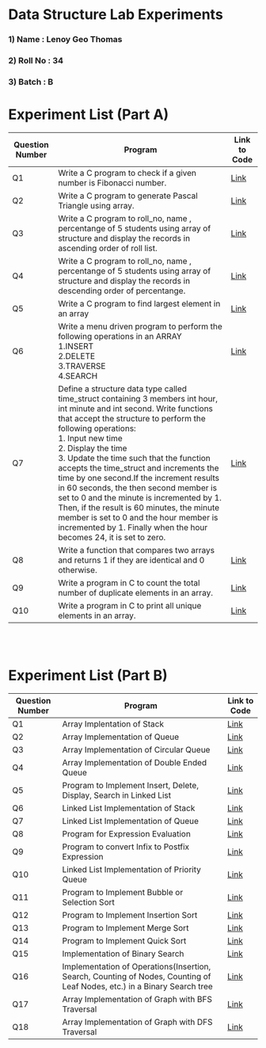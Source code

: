 # Data Structure Lab Experiments
### 1) Name     :  Lenoy Geo Thomas
### 2) Roll No  :  34
### 3) Batch    :  B

#    Experiment List (Part A)

| Question Number | Program                                                                                                                                                                                                                                                                                                                                                                                                                                                                                                                                                                                                                       | Link to Code                                                                     | 
|------------|--------------------------------------------------------------------------------------------------------------------------------------------------------------------------------------------------------------------------------------------------------------------------------------------------------------------------------------------------------------------------------------------------------------------------------------------------------------------------------------------------------------------------------------------------------------------------------------------------------------------------------------|--------------------------------------------------------------------------------|
| Q1         | Write a C program to check if a given number is Fibonacci number.                                                                                                                                                                                                                                                                                                                                                                                                                                                                                                                                                                    | [Link](https://github.com/Prakhar29Sharma/DSA/blob/master/fibb_num.c)             |
| Q2         | Write a C program to generate Pascal Triangle using array.                                                                                                                                                                                                                                                                                                                                                                                                                                                                                                                                                                           | [Link](https://github.com/Prakhar29Sharma/DSA/blob/master/pascals_triangle.c)       |
| Q3         | Write a C program to roll_no, name , percentange of 5 students using array of structure and display the records in ascending order of roll list.                                                                                                                                                                                                                                                                                                                                                                                                                                                                                     | [Link](https://github.com/Prakhar29Sharma/DSA/blob/master/struct_prog1.c      )      |
| Q4         | Write a C program to roll_no, name , percentange of 5 students using array of structure and display the records in descending order of percentange.                                                                                                                                                                                                                                                                                                                                                                                                                                                                                  | [Link](https://github.com/Prakhar29Sharma/DSA/blob/master/struct_prog2.c  )     |
| Q5         | Write a C program to find largest element in an array                                                                                                                                                                                                                                                                                                                                                                                                                                                                                                                                                                                | [Link](https://github.com/Prakhar29Sharma/DSA/blob/master/largest_element_in_array.c  )    |
| Q6         | Write a menu driven program to perform the following operations in an ARRAY <br> 1.INSERT <br>2.DELETE <br>3.TRAVERSE <br>4.SEARCH                                                                                                                                                                                                                                                                                                                                                                                                                                                                                                   | [Link](https://github.com/Prakhar29Sharma/DSA/blob/master/array_ops.c   )   | 
| Q7         | Define a structure data type called time_struct containing 3 members int hour, int minute and int second. Write functions that accept the structure to perform the following operations: <br> 1. Input new time <br> 2. Display the time <br> 3. Update the time such that the function accepts the time_struct and increments the time by one second.If the increment results in 60 seconds, the then second member is  set to 0 and the minute is incremented by 1. Then, if the result is 60 minutes, the minute member is set to 0 and the hour member is incremented by 1. Finally when the hour becomes 24, it is set to zero. | [Link](https://github.com/Prakhar29Sharma/DSA/blob/master/time.c        )  |
| Q8         | Write a function that compares two arrays and returns 1 if they are identical and 0 otherwise.                                                                                                                                                                                                                                                                                                                                                                                                                                                                                                                                       | [Link](https://github.com/Prakhar29Sharma/DSA/blob/master/array.c       ) |
| Q9         | Write a program in C to count the total number of duplicate elements in an array.                                                                                                                                                                                                                                                                                                                                                                                                                                                                                                                                       | [Link](https://github.com/Prakhar29Sharma/DSA/blob/master/array.c       ) |
| Q10        | Write a program in C to print all unique elements in an array.                                                                                                                                                                                                                                                                                                                                                                                                                                                                                                                                       | [Link](https://github.com/Prakhar29Sharma/DSA/blob/master/array.c       ) |


<br/><br/>
#    Experiment List (Part B)

| Question Number | Program                                                                                                                                                                                                                                                                                                                                                                                                                  | Link to Code                                                                                 | 
|------------|---------------------------------------------------------------------------------------------------------------------------------------------------------------------------------------------------------------------------------------------------------------------------------------------------------------------------------------------------------------------------------------------------------------------------------|-------------------------------------------------------------------------------------------|
| Q1         | Array Implentation of Stack          | [Link](https://github.com/Prakhar29Sharma/DSA/blob/master/LinkedListImplementation.c)                      |     
| Q2         | Array Implementation of Queue      | [Link](https://github.com/Prakhar29Sharma/DSA/blob/master/circularLinkedList.c)              | 
| Q3         | Array Implementation of Circular Queue       | [Link](https://github.com/Prakhar29Sharma/DSA/blob/master/doubly_linked_list.c)          |
| Q4         | Array Implementation of Double Ended Queue | [Link](https://github.com/Prakhar29Sharma/DSA/blob/master/circular_doubly_linked_list.c) | 
| Q5         | Program to Implement Insert, Delete, Display, Search in Linked List| [Link](https://github.com/Prakhar29Sharma/DSA/blob/master/StackArr.c)                            |
| Q6         | Linked List Implementation of Stack | [Link](https://github.com/Prakhar29Sharma/DSA/blob/master/StackImplementationUsingLinkedList.c)                 |
| Q7         | Linked List Implementation of Queue | [Link]()                            |
| Q8         | Program for Expression Evaluation | [Link](https://github.com/Prakhar29Sharma/DSA/blob/master/palindrome_using_stack.c)                            |
| Q9         | Program to convert Infix to Postfix Expression | [Link]()              |
| Q10        | Linked List Implementation of Priority Queue | [Link](https://github.com/Prakhar29Sharma/DSA/blob/master/InfixToPostFix.c)                     |
| Q11        | Program to Implement Bubble or Selection Sort | [Link](https://github.com/Prakhar29Sharma/DSA/blob/master/PostFixEval.c)                 |
| Q12        | Program to Implement Insertion Sort | [Link](https://github.com/Prakhar29Sharma/DSA/blob/master/NormalQueueImplementation.c)                            |
| Q13        | Program to Implement Merge Sort | [Link](https://github.com/Prakhar29Sharma/DSA/blob/master/QueueImplementationUsingLinkedList.c)                 |
| Q14        | Program to Implement Quick Sort | [Link](https://github.com/Prakhar29Sharma/DSA/blob/master/CircularQueue.c)                   |
| Q15        | Implementation of Binary Search | [Link](https://github.com/Prakhar29Sharma/DSA/blob/master/BinaryTree.c)                              |
| Q16        | Implementation of Operations(Insertion, Search, Counting of Nodes, Counting of Leaf Nodes, etc.) in a Binary Search tree | [Link](https://github.com/Prakhar29Sharma/DSA/blob/master/bfs.c)                              |
| Q17        | Array Implementation of Graph with BFS Traversal | [Link](https://github.com/Prakhar29Sharma/DSA/blob/master/dfs.c)                              |
| Q18        | Array Implementation of Graph with DFS Traversal | [Link](https://github.com/Prakhar29Sharma/DSA/blob/master/binarySearch.c)                     |
